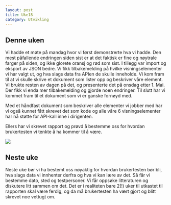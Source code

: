 ```yaml
---
layout: post
title: Uke18
category: Utvikling
---
```

## Denne uken
Vi hadde et møte på mandag hvor vi først demonstrerte hva vi hadde. Den mest påfallende endringen siden sist er at det faktisk er fine og nøytrale farger på siden, og ikke glorete oransj og rød som sist. I tillegg var import og eksport av JSON bedre. Vi fikk tilbakemelding på hvilke visningselementer vi har valgt ut, og hva slags data fra APIen de skulle inneholde. Vi kom fram til at vi skulle skrive et dokument som lister opp og beskriver våre element. Vi brukte resten av dagen på det, og presenterte det på onsdag etter 1. Mai. Der fikk vi enda mer tilbakemelding og gjorde noen endringer. Til slutt har vi kommet fram til et dokument som vi er ganske fornøyd med.

Med et håndfast dokument som beskriver alle elementer vi jobber med har vi også kunnet fått skrevet det som kode og alle våre 6 visningselementer har nå støtte for API-kall inne i dirigenten.

Ellers har vi skrevet rapport og prøvd å bestemme oss for hvordan brukertesten vi tenkte å ha kommer til å være. 

![](https://maisondesarts.saint-herblain.fr/sites/default/files/styles/990-555-crop/public/mc_lart_de_la_direction_1.jpg)

## Neste uke
Neste uke bør vi ha bestemt oss nøyaktig for hvordan brukertesten bør bli, hva slags data vi innhenter derfra og hva vi kan lære av det. Så får vi bestemme dato, sted og testpersoner. Vi får oppsøke litteraturen og diskutere litt sammen om det. Det er i realiteten bare 2(!) uker til utkastet til rapporten skal være ferdig, og da må brukertesten ha vært gjort og blitt skrevet noe vettugt om.